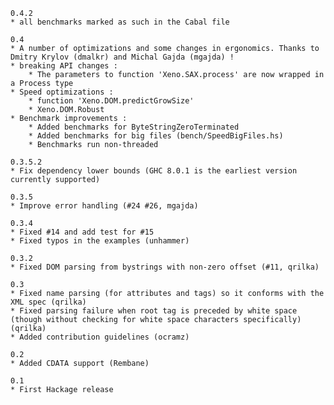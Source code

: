     0.4.2
    * all benchmarks marked as such in the Cabal file
    
    0.4
    * A number of optimizations and some changes in ergonomics. Thanks to Dmitry Krylov (dmalkr) and Michal Gajda (mgajda) !
    * breaking API changes : 
        * The parameters to function 'Xeno.SAX.process' are now wrapped in a Process type
    * Speed optimizations : 
        * function 'Xeno.DOM.predictGrowSize' 
        * Xeno.DOM.Robust
    * Benchmark improvements : 
        * Added benchmarks for ByteStringZeroTerminated
        * Added benchmarks for big files (bench/SpeedBigFiles.hs)
        * Benchmarks run non-threaded

    0.3.5.2
	* Fix dependency lower bounds (GHC 8.0.1 is the earliest version currently supported)

	0.3.5
	* Improve error handling (#24 #26, mgajda)

	0.3.4
	* Fixed #14 and add test for #15
	* Fixed typos in the examples (unhammer)

	0.3.2
	* Fixed DOM parsing from bystrings with non-zero offset (#11, qrilka)
	
	0.3
	* Fixed name parsing (for attributes and tags) so it conforms with the XML spec (qrilka)
	* Fixed parsing failure when root tag is preceded by white space (though without checking for white space characters specifically) (qrilka)
	* Added contribution guidelines (ocramz)	

	0.2
	* Added CDATA support (Rembane)	

	0.1
	* First Hackage release
